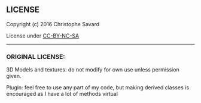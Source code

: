 ## LICENSE

Copyright (c) 2016 Christophe Savard

License under [CC-BY-NC-SA](https://creativecommons.org/licenses/by-nc-sa/4.0/)

---

### ORIGINAL LICENSE:

3D Models and textures: do not modify for own use unless permission given.

Plugin: feel free to use any part of my code, but making derived classes is encouraged as I have a lot of methods virtual
